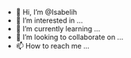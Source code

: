 - 👋 Hi, I’m @Isabelih
- 👀 I’m interested in ...
- 🌱 I’m currently learning ...
- 💞️ I’m looking to collaborate on ...
- 📫 How to reach me ...

<!---
Isabelih/Isabelih is a ✨ special ✨ repository because its `README.md` (this file) appears on your GitHub profile.
You can click the Preview link to take a look at your changes.
--->
